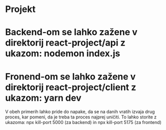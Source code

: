 # Projekt

# Backend-om se lahko zažene v direktorij react-project/api z ukazom: nodemon index.js
# Fronend-om se lahko zažene v direktorij react-project/client z ukazom: yarn dev

V obeh primerih lahko pride do napake, da se na danih vratih izvaja drug proces, kar pomeni, 
da je treba ta proces najprej uničiti. To lahko storite z ukazoma: npx kill-port 5000 (za backend) in npx kill-port 5175 (za frontend)
